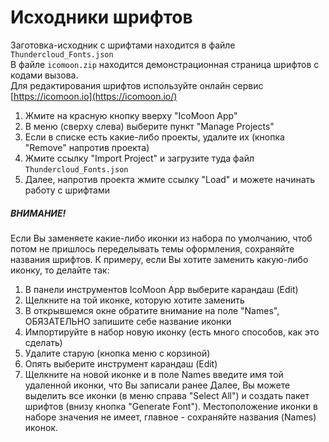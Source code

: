 # Исходники шрифтов
Заготовка-исходник с шрифтами находится в файле `Thundercloud_Fonts.json`  
В файле `icomoon.zip` находится демонстрационная страница шрифтов с кодами вызова.  
Для редактирования шрифтов используйте онлайн сервис [https://icomoon.io](https://icomoon.io/)

  1. Жмите на красную кнопку вверху "IcoMoon App"
  2. В меню (сверху слева) выберите пункт "Manage Projects"
  3. Если в списке есть какие-либо проекты, удалите их (кнопка "Remove" напротив проекта)
  4. Жмите ссылку "Import Project" и загрузите туда файл `Thundercloud_Fonts.json`
  5. Далее, напротив проекта жмите ссылку "Load" и можете начинать работу с шрифтами    

##### ВНИМАНИЕ!
Если Вы заменяете какие-либо иконки из набора по умолчанию, чтоб потом не пришлось переделывать темы оформления, сохраняйте названия шрифтов.
К примеру, если Вы хотите заменить какую-либо иконку, то делайте так:

  1. В панели инструментов IcoMoon App выберите карандаш (Edit)
  2. Щелкните на той иконке, которую хотите заменить
  3. В открывшемся окне обратите внимание на поле "Names", ОБЯЗАТЕЛЬНО запишите себе название иконки
  4. Импортируйте в набор новую иконку (есть много способов, как это сделать)
  5. Удалите старую (кнопка меню с корзиной)
  6. Опять выберите инструмент карандаш (Edit)
  7. Щелкните на новой иконке и в поле Names введите имя той удаленной иконки, что Вы записали ранее Далее, Вы можете выделить все иконки (в меню справа "Select All") и создать пакет шрифтов (внизу кнопка "Generate Font"). Местоположение иконки в наборе значения не имеет, главное - сохраняйте названия (Names) иконок.

